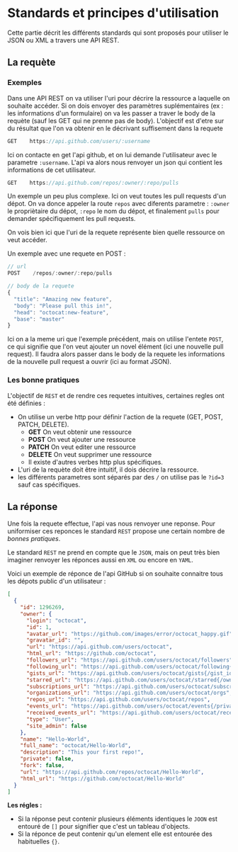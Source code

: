 # Standards et principes d'utilisation

Cette partie décrit les différents standards qui sont proposés pour utiliser le JSON ou XML a travers une API REST.

## La requète

### Exemples

Dans une API REST on va utiliser l'uri pour décrire la ressource a laquelle on souhaite accéder. Si on dois envoyer des paramètres suplémentaires (ex : les informations d'un formulaire) on va les passer a traver le body de la requète (sauf les GET qui ne prenne pas de body).
L'objectif est d'etre sur du résultat que l'on va obtenir en le décrivant suffisement dans la requete

```js
GET    https://api.github.com/users/:username
```
Ici on contacte en get l'api github, et on lui demande l'utilisateur avec le parametre `:username`. L'api va alors nous renvoyer un json qui contient les informations de cet utilisateur.

```js
GET    https://api.github.com/repos/:owner/:repo/pulls
```
Un exemple un peu plus complexe. Ici on veut toutes les pull requests d'un dépot. On va donce appeler la route `repos` avec diferents parametre : `:owner` le propriètaire du dépot, `:repo` le nom du dépot, et finalement `pulls` pour demander spécifiquement les pull requests.

On vois bien ici que l'uri de la requete représente bien quelle ressource on veut accéder.

Un exemple avec une requete en POST :
```js
// url
POST    /repos/:owner/:repo/pulls

// body de la requete
{
  "title": "Amazing new feature",
  "body": "Please pull this in!",
  "head": "octocat:new-feature",
  "base": "master"
}
```

Ici on a la meme uri que l'exemple précédent, mais on utilise l'entete `POST`, ce qui signifie que l'on veut ajouter un novel élément (ici une nouvelle pull request). Il faudra alors passer dans le body de la requete les informations de la nouvelle pull request a ouvrir (ici au format JSON).

### Les bonne pratiques

L'objectif de `REST` et de rendre ces requetes intuitives, certaines regles ont été définies :

* On utilise un verbe http pour définir l'action de la requete (GET, POST, PATCH, DELETE).
  * **GET** On veut obtenir une ressource
  * **POST** On veut ajouter une ressource
  * **PATCH** On veut editer une ressource
  * **DELETE** On veut supprimer une ressource
  * Il existe d'autres verbes http plus spécifiques.
* L'uri de la requète doit être intuitif, il dois décrire la ressource.
* les différents parametres sont séparés par des `/` on utilise pas le `?id=3` sauf cas spécifiques.

## La réponse

Une fois la requete effectue, l'api vas nous renvoyer une reponse. Pour uniformiser ces reponces le standard `REST` propose une certain nombre de *bonnes pratiques*.

Le standard `REST` ne prend en compte que le `JSON`, mais on peut très bien imaginer renvoyer les réponces aussi en `XML` ou encore en `YAML`.

Voici un exemple de réponce de l'api GitHub si on souhaite connaitre tous les dépots public d'un utilisateur :

```json
[
  {
    "id": 1296269,
    "owner": {
      "login": "octocat",
      "id": 1,
      "avatar_url": "https://github.com/images/error/octocat_happy.gif",
      "gravatar_id": "",
      "url": "https://api.github.com/users/octocat",
      "html_url": "https://github.com/octocat",
      "followers_url": "https://api.github.com/users/octocat/followers",
      "following_url": "https://api.github.com/users/octocat/following{/other_user}",
      "gists_url": "https://api.github.com/users/octocat/gists{/gist_id}",
      "starred_url": "https://api.github.com/users/octocat/starred{/owner}{/repo}",
      "subscriptions_url": "https://api.github.com/users/octocat/subscriptions",
      "organizations_url": "https://api.github.com/users/octocat/orgs",
      "repos_url": "https://api.github.com/users/octocat/repos",
      "events_url": "https://api.github.com/users/octocat/events{/privacy}",
      "received_events_url": "https://api.github.com/users/octocat/received_events",
      "type": "User",
      "site_admin": false
    },
    "name": "Hello-World",
    "full_name": "octocat/Hello-World",
    "description": "This your first repo!",
    "private": false,
    "fork": false,
    "url": "https://api.github.com/repos/octocat/Hello-World",
    "html_url": "https://github.com/octocat/Hello-World"
  }
]
```

**Les régles :**

* Si la réponse peut contenir plusieurs éléments identiques le `JOON` est entouré de `[]` pour signifier que c'est un tableau d'objects.
* Si la réponce de peut contenir qu'un element elle est entourée des habituelles `{}`.